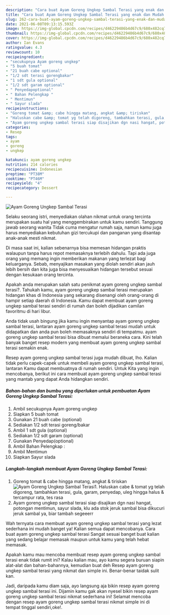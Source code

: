 ```yaml
---
description: "Cara buat Ayam Goreng Ungkep Sambal Terasi yang enak dan Mudah Dibuat"
title: "Cara buat Ayam Goreng Ungkep Sambal Terasi yang enak dan Mudah Dibuat"
slug: 262-cara-buat-ayam-goreng-ungkep-sambal-terasi-yang-enak-dan-mudah-dibuat
date: 2021-06-08T09:13:15.593Z
image: https://img-global.cpcdn.com/recipes/d46229486b4d67c9/680x482cq70/ayam-goreng-ungkep-sambal-terasi-foto-resep-utama.jpg
thumbnail: https://img-global.cpcdn.com/recipes/d46229486b4d67c9/680x482cq70/ayam-goreng-ungkep-sambal-terasi-foto-resep-utama.jpg
cover: https://img-global.cpcdn.com/recipes/d46229486b4d67c9/680x482cq70/ayam-goreng-ungkep-sambal-terasi-foto-resep-utama.jpg
author: Ian Evans
ratingvalue: 4.3
reviewcount: 10
recipeingredient:
- "secukupnya Ayam goreng ungkep"
- "5 buah tomat"
- "21 buah cabe optional"
- "1/2 sdt terasi gorengbakar"
- "1 sdt gula optional"
- "1/2 sdt garam optional"
- " Penyedapoptional"
- " Bahan Pelengkap "
- " Mentimun"
- " Sayur slada"
recipeinstructions:
- "Goreng tomat &amp; cabe hingga matang, angkat &amp; tiriskan"
- "Haluskan cabe &amp; tomat yg telah digoreng, tambahkan terasi, gula, garam, penyedap, uleg hingga halus &amp; tercampur rata, tes rasa"
- "Ayam goreng ungkep sambal terasi siap disajikan dgn nasi hangat, potongan mentimun, sayur slada, klu ada stok jeruk sambal bisa dikucuri jeruk sambal ya, biar tambah segeeerr"
categories:
- Resep
tags:
- ayam
- goreng
- ungkep

katakunci: ayam goreng ungkep 
nutrition: 214 calories
recipecuisine: Indonesian
preptime: "PT38M"
cooktime: "PT46M"
recipeyield: "4"
recipecategory: Dessert

---
```



![Ayam Goreng Ungkep Sambal Terasi](https://img-global.cpcdn.com/recipes/d46229486b4d67c9/680x482cq70/ayam-goreng-ungkep-sambal-terasi-foto-resep-utama.jpg)

Selaku seorang istri, menyediakan olahan nikmat untuk orang tercinta merupakan suatu hal yang menggembirakan untuk kamu sendiri. Tanggung jawab seorang  wanita Tidak cuma mengatur rumah saja, namun kamu juga harus menyediakan kebutuhan gizi tercukupi dan panganan yang disantap anak-anak mesti nikmat.

Di masa  saat ini, kalian sebenarnya bisa memesan hidangan praktis walaupun tanpa harus repot memasaknya terlebih dahulu. Tapi ada juga orang yang memang ingin memberikan makanan yang terlezat bagi keluarganya. Sebab, menyajikan masakan yang diolah sendiri akan jauh lebih bersih dan kita juga bisa menyesuaikan hidangan tersebut sesuai dengan kesukaan orang tercinta. 



Apakah anda merupakan salah satu penikmat ayam goreng ungkep sambal terasi?. Tahukah kamu, ayam goreng ungkep sambal terasi merupakan hidangan khas di Indonesia yang sekarang disenangi oleh orang-orang di hampir setiap daerah di Indonesia. Kamu dapat membuat ayam goreng ungkep sambal terasi sendiri di rumah dan boleh dijadikan camilan favoritmu di hari libur.

Anda tidak usah bingung jika kamu ingin menyantap ayam goreng ungkep sambal terasi, lantaran ayam goreng ungkep sambal terasi mudah untuk didapatkan dan anda pun boleh memasaknya sendiri di tempatmu. ayam goreng ungkep sambal terasi bisa dibuat memalui beraneka cara. Kini telah banyak banget resep modern yang membuat ayam goreng ungkep sambal terasi semakin enak.

Resep ayam goreng ungkep sambal terasi juga mudah dibuat, lho. Kalian tidak perlu capek-capek untuk membeli ayam goreng ungkep sambal terasi, lantaran Kamu dapat membuatnya di rumah sendiri. Untuk Kita yang ingin mencobanya, berikut ini cara membuat ayam goreng ungkep sambal terasi yang mantab yang dapat Anda hidangkan sendiri.

<!--inarticleads1-->

##### Bahan-bahan dan bumbu yang diperlukan untuk pembuatan Ayam Goreng Ungkep Sambal Terasi:

1. Ambil secukupnya Ayam goreng ungkep
1. Siapkan 5 buah tomat
1. Gunakan 21 buah cabe (optional)
1. Sediakan 1/2 sdt terasi goreng/bakar
1. Ambil 1 sdt gula (optional)
1. Sediakan 1/2 sdt garam (optional)
1. Gunakan  Penyedap(optional)
1. Ambil  Bahan Pelengkap :
1. Ambil  Mentimun
1. Siapkan  Sayur slada




<!--inarticleads2-->

##### Langkah-langkah membuat Ayam Goreng Ungkep Sambal Terasi:

1. Goreng tomat &amp; cabe hingga matang, angkat &amp; tiriskan
<img src="https://img-global.cpcdn.com/steps/120905806c0c4e1c/160x128cq70/ayam-goreng-ungkep-sambal-terasi-langkah-memasak-1-foto.jpg" alt="Ayam Goreng Ungkep Sambal Terasi">1. Haluskan cabe &amp; tomat yg telah digoreng, tambahkan terasi, gula, garam, penyedap, uleg hingga halus &amp; tercampur rata, tes rasa
1. Ayam goreng ungkep sambal terasi siap disajikan dgn nasi hangat, potongan mentimun, sayur slada, klu ada stok jeruk sambal bisa dikucuri jeruk sambal ya, biar tambah segeeerr




Wah ternyata cara membuat ayam goreng ungkep sambal terasi yang lezat sederhana ini mudah banget ya! Kalian semua dapat mencobanya. Cara buat ayam goreng ungkep sambal terasi Sangat sesuai banget buat kalian yang sedang belajar memasak maupun untuk kamu yang telah hebat memasak.

Apakah kamu mau mencoba membuat resep ayam goreng ungkep sambal terasi enak tidak rumit ini? Kalau kalian mau, ayo kamu segera buruan siapin alat-alat dan bahan-bahannya, kemudian buat deh Resep ayam goreng ungkep sambal terasi yang nikmat dan simple ini. Benar-benar taidak sulit kan. 

Jadi, daripada kamu diam saja, ayo langsung aja bikin resep ayam goreng ungkep sambal terasi ini. Dijamin kamu gak akan nyesel bikin resep ayam goreng ungkep sambal terasi nikmat sederhana ini! Selamat mencoba dengan resep ayam goreng ungkep sambal terasi nikmat simple ini di tempat tinggal sendiri,oke!.

